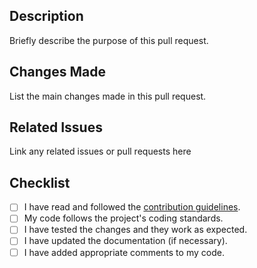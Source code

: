 ## Description

Briefly describe the purpose of this pull request.

## Changes Made

List the main changes made in this pull request.

## Related Issues

Link any related issues or pull requests here

## Checklist

- [ ] I have read and followed the [contribution guidelines](link-to-contribution-guidelines).
- [ ] My code follows the project's coding standards.
- [ ] I have tested the changes and they work as expected.
- [ ] I have updated the documentation (if necessary).
- [ ] I have added appropriate comments to my code.
